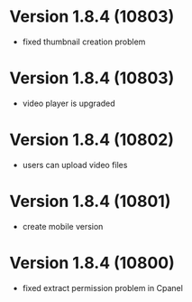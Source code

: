 # Version 1.8.4 (10803)
- fixed thumbnail creation problem

# Version 1.8.4 (10803)
- video player is upgraded

# Version 1.8.4 (10802)
- users can upload video files

# Version 1.8.4 (10801)
- create mobile version

# Version 1.8.4 (10800)
- fixed extract permission problem in Cpanel